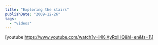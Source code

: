 ```yaml
---
title: "Exploring the stairs"
publishDate: "2009-12-26"
tags: 
  - "videos"
---
```


\[youtube https://www.youtube.com/watch?v=i4K-XyRolHQ&hl=en&fs=1\]
